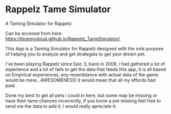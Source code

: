 # Rappelz Tame Simulator
A Taming Simulator for Rappelz

Can be accesed from here:  https://bluemystical.github.io/Rappelz_TameSimulator/.

This App is a Taming Simulator for Rappelz designed with the sole purpose of helping you to analyze and get strategies to get your dream pet.

I've been playing Rappelz since Epic 3, back in 2008, i had gathered a lot of experience and a lot of fails to get the data that feeds this app, it is all based on Empirical experiences, any resemblance with actual data of the game would be mere...AWESOMENESS! it would mean that all my effords had paid.

Done my best to get all pets i could in here, but some may be missing or have their tame chances incorrectly, if you know a pet missing feel free to send me the data to add it, i would really apreciate it.
